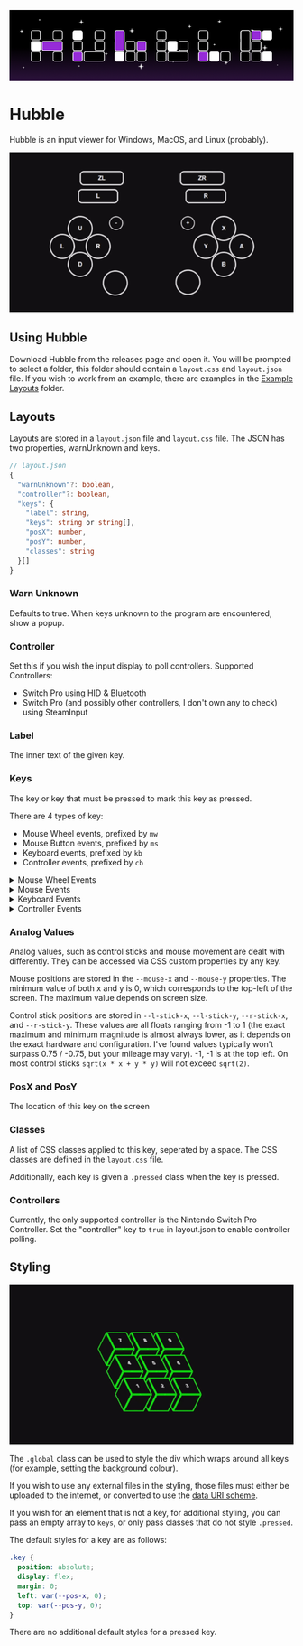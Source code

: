 ![Hubble Banner](https://raw.githubusercontent.com/surprisedpika/hubble/master/github-assets/hubble.png)

# Hubble

Hubble is an input viewer for Windows, MacOS, and Linux (probably).

![Controller Example](https://raw.githubusercontent.com/surprisedpika/hubble/master/github-assets/controller.gif)

## Using Hubble

Download Hubble from the releases page and open it. You will be prompted to select a folder, this folder should contain a `layout.css` and `layout.json` file. If you wish to work from an example, there are examples in the [Example Layouts](https://github.com/surprisedpika/hubble/tree/master/Example%20Layouts) folder.

## Layouts

Layouts are stored in a `layout.json` file and `layout.css` file. The JSON has two properties, warnUnknown and keys.

```ts
// layout.json
{
  "warnUnknown"?: boolean,
  "controller"?: boolean,
  "keys": {
    "label": string,
    "keys": string or string[],
    "posX": number,
    "posY": number,
    "classes": string
  }[]
}
```

### Warn Unknown

Defaults to true. When keys unknown to the program are encountered, show a popup.

### Controller

Set this if you wish the input display to poll controllers. Supported Controllers:

- Switch Pro using HID & Bluetooth
- Switch Pro (and possibly other controllers, I don't own any to check) using SteamInput

### Label

The inner text of the given key.

### Keys

The key or key that must be pressed to mark this key as pressed.

There are 4 types of key:

- Mouse Wheel events, prefixed by `mw`
- Mouse Button events, prefixed by `ms`
- Keyboard events, prefixed by `kb`
- Controller events, prefixed by `cb`
<details>

<summary>Mouse Wheel Events</summary>

| Key Code   | Explanation                                   |
| ---------- | --------------------------------------------- |
| mw_Up      |                                               |
| mw_Down    |                                               |
| mw_Left    | Scrolling left (only supported by some mice)  |
| mw_Right   | Scrolling right (only supported by some mice) |
| mw_Unknown | Unknown wheel event                           |

</details>
<details>
<summary>Mouse Events</summary>

| Key Code        | Explanation                       |
| --------------- | --------------------------------- |
| ms_Left         |                                   |
| ms_Middle       |                                   |
| ms_Right        |                                   |
| ms_Unknown(`x`) | Unknown click event (`x` is a u8) |

</details>
<details>
<summary>Keyboard Events</summary>

| Key Code         | Explanation                               |
| ---------------- | ----------------------------------------- |
| kb_Alt           | Alt on Linux and Windows, Option on MacOS |
| kb_AltGr         |                                           |
| kb_Backspace     |                                           |
| kb_CapsLock      |                                           |
| kb_ControlLeft   |                                           |
| kb_ControlRight  |                                           |
| kb_Delete        |                                           |
| kb_DownArrow     |                                           |
| kb_End           |                                           |
| kb_Escape        |                                           |
| kb_F1            |                                           |
| kb_F2            |                                           |
| kb_F3            |                                           |
| kb_F4            |                                           |
| kb_F5            |                                           |
| kb_F6            |                                           |
| kb_F7            |                                           |
| kb_F8            |                                           |
| kb_F9            |                                           |
| kb_F10           |                                           |
| kb_F11           |                                           |
| kb_F12           |                                           |
| kb_Home          |                                           |
| kb_LeftArrow     |                                           |
| kb_MetaLeft      | "Windows", "Super" or "Command" Left      |
| kb_MetaRight     | "Windows", "Super" or "Command" Right     |
| kb_PageDown      |                                           |
| kb_PageUp        |                                           |
| kb_Return        |                                           |
| kb_RightArrow    |                                           |
| kb_ShiftLeft     |                                           |
| kb_ShiftRight    |                                           |
| kb_Space         |                                           |
| kb_Tab           |                                           |
| kb_UpArrow       |                                           |
| kb_PrintScreen   |                                           |
| kb_ScrollLock    |                                           |
| kb_Pause         |                                           |
| kb_NumLock       |                                           |
| kb_BackQuote     |                                           |
| kb_Num1          |                                           |
| kb_Num2          |                                           |
| kb_Num3          |                                           |
| kb_Num4          |                                           |
| kb_Num5          |                                           |
| kb_Num6          |                                           |
| kb_Num7          |                                           |
| kb_Num8          |                                           |
| kb_Num9          |                                           |
| kb_Num0          |                                           |
| kb_Minus         |                                           |
| kb_Equal         |                                           |
| kb_KeyQ          |                                           |
| kb_KeyW          |                                           |
| kb_KeyE          |                                           |
| kb_KeyR          |                                           |
| kb_KeyT          |                                           |
| kb_KeyY          |                                           |
| kb_KeyU          |                                           |
| kb_KeyI          |                                           |
| kb_KeyO          |                                           |
| kb_KeyP          |                                           |
| kb_LeftBracket   |                                           |
| kb_RightBracket  |                                           |
| kb_KeyA          |                                           |
| kb_KeyS          |                                           |
| kb_KeyD          |                                           |
| kb_KeyF          |                                           |
| kb_KeyG          |                                           |
| kb_KeyH          |                                           |
| kb_KeyJ          |                                           |
| kb_KeyK          |                                           |
| kb_KeyL          |                                           |
| kb_SemiColon     |                                           |
| kb_Quote         |                                           |
| kb_BackSlash     |                                           |
| kb_IntlBackslash |                                           |
| kb_KeyZ          |                                           |
| kb_KeyX          |                                           |
| kb_KeyC          |                                           |
| kb_KeyV          |                                           |
| kb_KeyB          |                                           |
| kb_KeyN          |                                           |
| kb_KeyM          |                                           |
| kb_Comma         |                                           |
| kb_Dot           |                                           |
| kb_Slash         |                                           |
| kb_Insert        |                                           |
| kb_KpReturn      |                                           |
| kb_KpMinus       |                                           |
| kb_KpPlus        |                                           |
| kb_KpMultiply    |                                           |
| kb_KpDivide      |                                           |
| kb_Kp0           |                                           |
| kb_Kp1           |                                           |
| kb_Kp2           |                                           |
| kb_Kp3           |                                           |
| kb_Kp4           |                                           |
| kb_Kp5           |                                           |
| kb_Kp6           |                                           |
| kb_Kp7           |                                           |
| kb_Kp8           |                                           |
| kb_Kp9           |                                           |
| kb_KpDelete      |                                           |
| kb_Function      |                                           |
| kb_Unknown(`x`)  | Unknown keyboard event (`x` is a u32)     |

</details>
<details>
<summary>Controller Events</summary>

| Key Code             | Explanation                                                        |
| -------------------- | ------------------------------------------------------------------ |
| cb_north             | X on Switch, △ on Playstation, Y on Xbox                           |
| cb_south             | B on Switch, X on Playstation, A on Xbox                           |
| cb_east              | A on Switch, O on Playstation, B on Xbox                           |
| cb_west              | A on Switch, ■ on Playstation, X on Xbox                           |
| cb_r_trigger         | ZR on Switch, R2 on Playstation, RT on Xbox                        |
| cb_l_trigger         | ZL on Switch, L2 on Playstation, LT on Xbox                        |
| cb_r_bumper          | R on Switch, R1 on Playstation, RB on Xbox                         |
| cb_l_bumper          | L on Switch, L1 on Playstation, LB on Xbox                         |
| cb_l_stick_click     |                                                                    |
| cb_r_stick_click     |                                                                    |
| cb_dpad_north        |                                                                    |
| cb_dpad_south        |                                                                    |
| cb_dpad_west         |                                                                    |
| cb_dpad_east         |                                                                    |
| cb_face_top_left     | Minus on Switch, Share on Playstation, View on Xbox                |
| cb_face_bottom_left  | Screenshot on Switch, Screenshot on Playstation, Share on Xbox     |
| cb_face_top_right    | Plus on Switch, Touchpad Click on Playstation, Xbox Button on Xbox |
| cb_face_bottom_right | Home on Switch, Options on Playstation, Menu on Xbox               |
| unknown(x)           | Unknown controller event (`x` is a uint)                           |

</details>

### Analog Values

Analog values, such as control sticks and mouse movement are dealt with differently. They can be accessed via CSS custom properties by any key.

Mouse positions are stored in the `--mouse-x` and `--mouse-y` properties. The minimum value of both x and y is 0, which corresponds to the top-left of the screen. The maximum value depends on screen size.

Control stick positions are stored in `--l-stick-x`, `--l-stick-y`, `--r-stick-x`, and `--r-stick-y`. These values are all floats ranging from -1 to 1 (the exact maximum and minimum magnitude is almost always lower, as it depends on the exact hardware and configuration. I've found values typically won't surpass 0.75 / -0.75, but your mileage may vary). -1, -1 is at the top left. On most control sticks `sqrt(x * x + y * y)` will not exceed `sqrt(2)`.

### PosX and PosY

The location of this key on the screen

### Classes

A list of CSS classes applied to this key, seperated by a space. The CSS classes are defined in the `layout.css` file.

Additionally, each key is given a `.pressed` class when the key is pressed.

### Controllers

Currently, the only supported controller is the Nintendo Switch Pro Controller. Set the "controller" key to `true` in layout.json to enable controller polling.

## Styling

![Advanced CSS Example](https://raw.githubusercontent.com/surprisedpika/hubble/master/github-assets/3d.gif)

The `.global` class can be used to style the div which wraps around all keys (for example, setting the background colour).

If you wish to use any external files in the styling, those files must either be uploaded to the internet, or converted to use the [data URI scheme](https://en.wikipedia.org/wiki/Data_URI_scheme).

If you wish for an element that is not a key, for additional styling, you can pass an empty array to `keys`, or only pass classes that do not style `.pressed`.

The default styles for a key are as follows:

```css
.key {
  position: absolute;
  display: flex;
  margin: 0;
  left: var(--pos-x, 0);
  top: var(--pos-y, 0);
}
```

There are no additional default styles for a pressed key.
